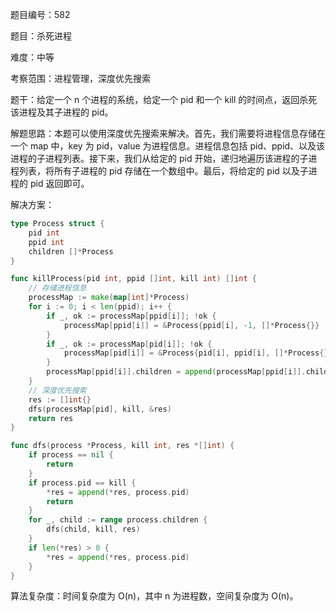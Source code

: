 题目编号：582

题目：杀死进程

难度：中等

考察范围：进程管理，深度优先搜索

题干：给定一个 n 个进程的系统，给定一个 pid 和一个 kill 的时间点，返回杀死该进程及其子进程的 pid。

解题思路：本题可以使用深度优先搜索来解决。首先，我们需要将进程信息存储在一个 map 中，key 为 pid，value 为进程信息。进程信息包括 pid、ppid、以及该进程的子进程列表。接下来，我们从给定的 pid 开始，递归地遍历该进程的子进程列表，将所有子进程的 pid 存储在一个数组中。最后，将给定的 pid 以及子进程的 pid 返回即可。

解决方案：

```go
type Process struct {
    pid int
    ppid int
    children []*Process
}

func killProcess(pid int, ppid []int, kill int) []int {
    // 存储进程信息
    processMap := make(map[int]*Process)
    for i := 0; i < len(ppid); i++ {
        if _, ok := processMap[ppid[i]]; !ok {
            processMap[ppid[i]] = &Process{ppid[i], -1, []*Process{}}
        }
        if _, ok := processMap[pid[i]]; !ok {
            processMap[pid[i]] = &Process{pid[i], ppid[i], []*Process{}}
        }
        processMap[ppid[i]].children = append(processMap[ppid[i]].children, processMap[pid[i]])
    }
    // 深度优先搜索
    res := []int{}
    dfs(processMap[pid], kill, &res)
    return res
}

func dfs(process *Process, kill int, res *[]int) {
    if process == nil {
        return
    }
    if process.pid == kill {
        *res = append(*res, process.pid)
        return
    }
    for _, child := range process.children {
        dfs(child, kill, res)
    }
    if len(*res) > 0 {
        *res = append(*res, process.pid)
    }
}
```

算法复杂度：时间复杂度为 O(n)，其中 n 为进程数，空间复杂度为 O(n)。